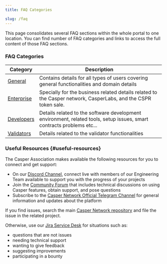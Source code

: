 ```yaml
---
title: FAQ Categories

slug: /faq
---
```


This page consolidates several FAQ sections within the whole portal to one location. You can find number of FAQ categories and links to access the full content of those FAQ sections.

### FAQ Categories

| Category                         | Description                                                                                                           |
| -------------------------------- | --------------------------------------------------------------------------------------------------------------------- |
| [General](/faq/faq-general)      | Contains details for all types of users covering general functionalities and domain details                           |
| [Enterprise](/faq/faq-enterpise) | Specially for the business related details related to the Casper network, CasperLabs, and the CSPR token sale.        |
| [Developers](/faq/faq-developer) | Details related to the software development environment, related tools, setup issues, smart contracts problems etc... |
| [Validators](/faq/faq-validator) | Details related to the validator functionalities                                                                      |

### Useful Resources {#useful-resources}

The Casper Association makes available the following resources for you to connect and get support:

-   On our <a href="https://discordapp.com/invite/mpZ9AYD">Discord Channel</a>, connect live with members of our Engineering Team available to support you with the progress of your projects
-   Join the <a href="https://forums.casperlabs.io/">Community Forum</a> that includes technical discussions on using Casper features, obtain support, and pose questions
-   Subscribe to the <a href="https://t.me/casperblockchain">Casper Network Official Telegram Channel</a> for general information and updates about the platform

If you find issues, search the main <a href="https://github.com/casper-network">Casper Network repository</a> and file the issue in the related project.

Otherwise, use our <a href="https://casperlabs.atlassian.net/servicedesk">Jira Service Desk</a> for situations such as:

-   questions that are not issues
-   needing technical support
-   wanting to give feedback
-   suggesting improvements
-   participating in a bounty
